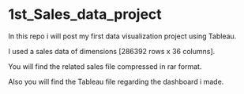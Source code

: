 # 1st_Sales_data_project

In this repo i will post my first data visualization project using Tableau.

I used a sales data of dimensions [286392 rows x 36 columns].

You will find the related sales file compressed in rar format.

Also you will find the Tableau file regarding the dashboard i made.

